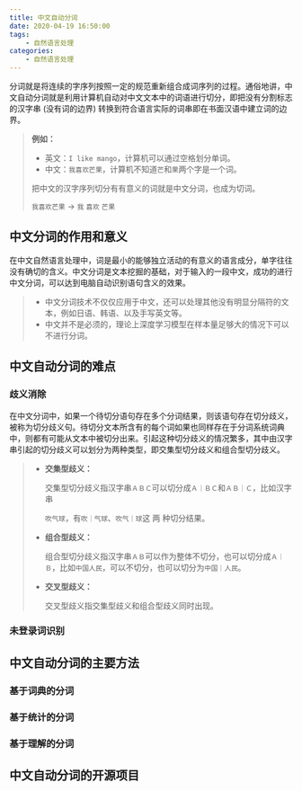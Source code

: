 ```yaml
---
title: 中文自动分词
date: 2020-04-19 16:50:00
tags:
    - 自然语言处理
categories: 
    - 自然语言处理
---
```


分词就是将连续的字序列按照一定的规范重新组合成词序列的过程。通俗地讲，中文自动分词就是利用计算机自动对中文文本中的词语进行切分，即把没有分割标志的汉字串 (没有词的边界) 转换到符合语言实际的词串即在书面汉语中建立词的边界。

<!-- more -->

> **例如：**
>
> - 英文：`I like mango`，计算机可以通过空格划分单词。
> - 中文：`我喜欢芒果`，计算机不知道`芒`和`果`两个字是一个词。
>
> 把中文的汉字序列切分有有意义的词就是中文分词，也成为切词。
>
> `我喜欢芒果` → `我` `喜欢` `芒果`

## 中文分词的作用和意义

在中文自然语言处理中，词是最小的能够独立活动的有意义的语言成分，单字往往没有确切的含义。中文分词是文本挖掘的基础，对于输入的一段中文，成功的进行中文分词，可以达到电脑自动识别语句含义的效果。

> - 中文分词技术不仅仅应用于中文，还可以处理其他没有明显分隔符的文本，例如日语、韩语、以及手写英文等。
> - 中文并不是必须的，理论上深度学习模型在样本量足够大的情况下可以不进行分词。

## 中文自动分词的难点

### 歧义消除

在中文分词中，如果一个待切分语句存在多个分词结果，则该语句存在切分歧义，被称为切分歧义句。待切分文本所含有的每个词如果也同样存在于分词系统词典中，则都有可能从文本中被切分出来。引起这种切分歧义的情况繁多，其中由汉字串引起的切分歧义可以划分为两种类型，即交集型切分歧义和组合型切分歧义。

> - **交集型歧义：**
>
>   交集型切分歧义指汉字串`ＡＢＣ`可以切分成`Ａ｜ＢＣ`和`ＡＢ｜Ｃ`，比如汉字串
>
>   `吹气球`，有`吹｜气球`、`吹气｜球`这 两 种切分结果。
>
> - **组合型歧义：**
>
>   组合型切分歧义指汉字串`ＡＢ`可以作为整体不切分，也可以切分成`Ａ｜Ｂ`，比如`中国人民`，可以不切分，也可以切分为`中国｜人民`。
>
> - **交叉型歧义：**
>
>   交叉型歧义指交集型歧义和组合型歧义同时出现。
>

### 未登录词识别

## 中文自动分词的主要方法

### 基于词典的分词

### 基于统计的分词

### 基于理解的分词

## 中文自动分词的开源项目
